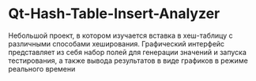 # Qt-Hash-Table-Insert-Analyzer
Небольшой проект, в котором изучается вставка в хеш-таблицу с различными способами хеширования. Графический интерфейс представляет из себя набор полей для генерации значений и запуска тестирования, а также вывода результатов в виде графиков в режиме реального времени
